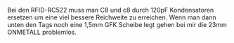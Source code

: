 Bei den RFID-RC522 muss man C8 und c8 durch 120pF Kondensatoren ersetzen um eine viel bessere Reichweite zu erreichen.
Wenn man dann unten den Tags noch eine 1,5mm GFK Scheibe legt gehen bei mir die 23mm ONMETALL problemlos.
